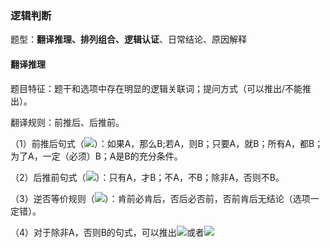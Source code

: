 ### 逻辑判断 
题型：**翻译推理、排列组合、逻辑认证**、日常结论、原因解释
#### 翻译推理
题目特征：题干和选项中存在明显的逻辑关联词；提问方式（可以推出/不能推出）。

翻译规则：前推后、后推前。

（1）前推后句式（![](http://latex.codecogs.com/gif.latex?{A}\rightarrow{B})）：如果A，那么B;若A，则B；只要A，就B；所有A，都B；为了A，一定（必须）B；A是B的充分条件。

（2）后推前句式（![](http://latex.codecogs.com/gif.latex?{B}\rightarrow{A})）：只有A，才B；不A，不B；除非A，否则不B。

（3）逆否等价规则（![](http://latex.codecogs.com/gif.latex?{A}\rightarrow{B}={\neg{B}}\rightarrow{\neg{A}})）：肯前必肯后，否后必否前，否前肯后无结论（选项一定错）。

（4）对于除非A，否则B的句式，可以推出![](http://latex.codecogs.com/gif.latex?{\neg{B}}\rightarrow{A})或者![](http://latex.codecogs.com/gif.latex?{\neg{A}}\rightarrow{B})

